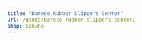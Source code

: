```yaml
---
title: "Bareco Rubber Slippers Center"
url: /ganta/bareco-rubber-slippers-center/
shop: Schuhe
---
```

